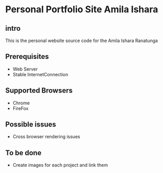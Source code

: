# Personal Portfolio Site Amila Ishara

## intro
This is the personal website source code for the Amila Ishara Ranatunga

## Prerequisites
* Web Server
* Stable InternetConnection

## Supported Browsers
* Chrome
* FireFox

## Possible issues
* Cross browser rendering issues

## To be done
* Create images for each project and link them